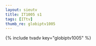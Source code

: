 ```yaml
--- 
layout: sieutv
title: IT1005 s1
tags: [ITtv]
thumb_re: globiptv1005
---
```

{% include tvadv key="globiptv1005" %} 
